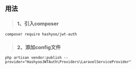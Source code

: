 ## 用法

> ### 1、引入composer

```
composer require hashyoo/jwt-auth
```

> ### 2、添加config文件

```
php artisan vendor:publish --provider="HashyooJWTAuth\Providers\LaravelServiceProvider"
```